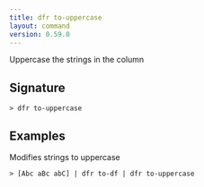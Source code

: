 ```yaml
---
title: dfr to-uppercase
layout: command
version: 0.59.0
---
```


Uppercase the strings in the column

## Signature

```> dfr to-uppercase ```

## Examples

Modifies strings to uppercase
```shell
> [Abc aBc abC] | dfr to-df | dfr to-uppercase
```


